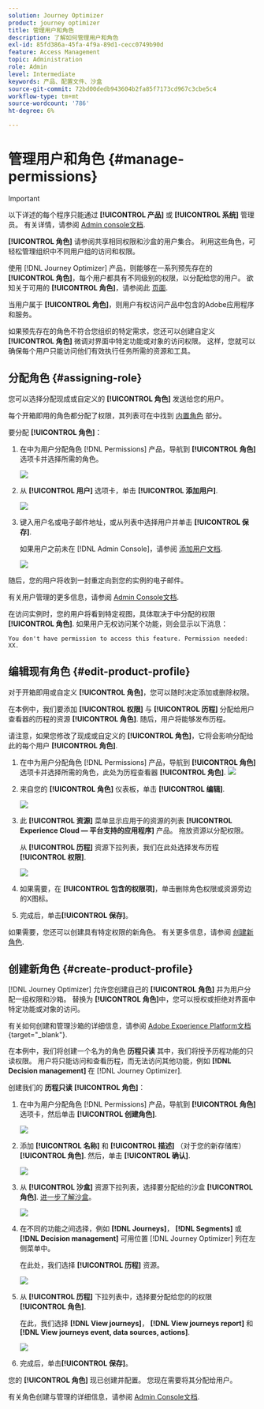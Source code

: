 ```yaml
---
solution: Journey Optimizer
product: journey optimizer
title: 管理用户和角色
description: 了解如何管理用户和角色
exl-id: 85fd386a-45fa-4f9a-89d1-cecc0749b90d
feature: Access Management
topic: Administration
role: Admin
level: Intermediate
keywords: 产品、配置文件、沙盒
source-git-commit: 72bd00dedb943604b2fa85f7173cd967c3cbe5c4
workflow-type: tm+mt
source-wordcount: '786'
ht-degree: 6%

---
```


# 管理用户和角色 {#manage-permissions}

>[!IMPORTANT]
>
> 以下详述的每个程序只能通过 **[!UICONTROL 产品]** 或 **[!UICONTROL 系统]** 管理员。 有关详情，请参阅 [Admin console文档](https://helpx.adobe.com/enterprise/admin-guide.html/enterprise/using/admin-roles.ug.html).

**[!UICONTROL 角色]** 请参阅共享相同权限和沙盒的用户集合。 利用这些角色，可轻松管理组织中不同用户组的访问和权限。

使用 [!DNL Journey Optimizer] 产品，则能够在一系列预先存在的 **[!UICONTROL 角色]**，每个用户都具有不同级别的权限，以分配给您的用户。 欲知关于可用的 **[!UICONTROL 角色]**，请参阅此 [页面](ootb-product-profiles.md).

当用户属于 **[!UICONTROL 角色]**，则用户有权访问产品中包含的Adobe应用程序和服务。

如果预先存在的角色不符合您组织的特定需求，您还可以创建自定义 **[!UICONTROL 角色]** 微调对界面中特定功能或对象的访问权限。 这样，您就可以确保每个用户只能访问他们有效执行任务所需的资源和工具。

## 分配角色 {#assigning-role}

您可以选择分配现成或自定义的 **[!UICONTROL 角色]** 发送给您的用户。

每个开箱即用的角色都分配了权限，其列表可在中找到 [内置角色](ootb-product-profiles.md) 部分。

要分配 **[!UICONTROL 角色]**：

1. 在中为用户分配角色 [!DNL Permissions] 产品，导航到 **[!UICONTROL 角色]** 选项卡并选择所需的角色。

   ![](assets/do-not-localize/access_control_2.png)

1. 从 **[!UICONTROL 用户]** 选项卡，单击 **[!UICONTROL 添加用户]**.

   ![](assets/do-not-localize/access_control_3.png)

1. 键入用户名或电子邮件地址，或从列表中选择用户并单击 **[!UICONTROL 保存]**.

   如果用户之前未在 [!DNL Admin Console]，请参阅 [添加用户文档](https://helpx.adobe.com/enterprise/admin-guide.html/enterprise/using/manage-users-individually.ug.html#add-users).

   ![](assets/do-not-localize/access_control_4.png)

随后，您的用户将收到一封重定向到您的实例的电子邮件。

有关用户管理的更多信息，请参阅 [Admin Console文档](https://helpx.adobe.com/enterprise/admin-guide.html/enterprise/using/manage-users-individually.ug.html).

在访问实例时，您的用户将看到特定视图，具体取决于中分配的权限 **[!UICONTROL 角色]**. 如果用户无权访问某个功能，则会显示以下消息：

`You don't have permission to access this feature. Permission needed: XX.`

## 编辑现有角色 {#edit-product-profile}

对于开箱即用或自定义 **[!UICONTROL 角色]**，您可以随时决定添加或删除权限。

在本例中，我们要添加 **[!UICONTROL 权限]** 与 **[!UICONTROL 历程]** 分配给用户查看器的历程的资源 **[!UICONTROL 角色]**. 随后，用户将能够发布历程。

请注意，如果您修改了现成或自定义的 **[!UICONTROL 角色]**，它将会影响分配给此的每个用户 **[!UICONTROL 角色]**.

1. 在中为用户分配角色 [!DNL Permissions] 产品，导航到 **[!UICONTROL 角色]** 选项卡并选择所需的角色，此处为历程查看器 **[!UICONTROL 角色]**.
   ![](assets/do-not-localize/access_control_5.png)

1. 来自您的 **[!UICONTROL 角色]** 仪表板，单击 **[!UICONTROL 编辑]**.

   ![](assets/do-not-localize/access_control_6.png)

1. 此 **[!UICONTROL 资源]** 菜单显示应用于的资源的列表 **[!UICONTROL Experience Cloud — 平台支持的应用程序]** 产品。 拖放资源以分配权限。

   从 **[!UICONTROL 历程]** 资源下拉列表，我们在此处选择发布历程 **[!UICONTROL 权限]**.

   ![](assets/do-not-localize/access_control_14.png)

1. 如果需要，在 **[!UICONTROL 包含的权限项]**，单击删除角色权限或资源旁边的X图标。

1. 完成后，单击&#x200B;**[!UICONTROL 保存]**。

如果需要，您还可以创建具有特定权限的新角色。 有关更多信息，请参阅 [创建新角色](#create-product-profile).

## 创建新角色 {#create-product-profile}

[!DNL Journey Optimizer] 允许您创建自己的 **[!UICONTROL 角色]** 并为用户分配一组权限和沙箱。 替换为 **[!UICONTROL 角色]**&#x200B;中，您可以授权或拒绝对界面中特定功能或对象的访问。

有关如何创建和管理沙箱的详细信息，请参阅 [Adobe Experience Platform文档](https://experienceleague.adobe.com/docs/experience-platform/sandbox/ui/user-guide.html?lang=zh-Hans){target="_blank"}.

在本例中，我们将创建一个名为的角色 **历程只读** 其中，我们将授予历程功能的只读权限。 用户将只能访问和查看历程，而无法访问其他功能，例如 **[!DNL  Decision management]** 在 [!DNL Journey Optimizer].

创建我们的 **历程只读** **[!UICONTROL 角色]**：

1. 在中为用户分配角色 [!DNL Permissions] 产品，导航到 **[!UICONTROL 角色]** 选项卡，然后单击 **[!UICONTROL 创建角色]**.

   ![](assets/do-not-localize/access_control_9.png)

1. 添加 **[!UICONTROL 名称]** 和 **[!UICONTROL 描述]** （对于您的新存储库） **[!UICONTROL 角色]**. 然后，单击 **[!UICONTROL 确认]**.

   ![](assets/do-not-localize/access_control_10.png)

1. 从 **[!UICONTROL 沙盒]** 资源下拉列表，选择要分配给的沙盒 **[!UICONTROL 角色]**. [进一步了解沙盒](sandboxes.md)。

   ![](assets/do-not-localize/access_control_13.png)

1. 在不同的功能之间选择，例如 **[!DNL Journeys]**， **[!DNL Segments]** <!--CHECK--> 或 **[!DNL Decision management]** 可用位置 [!DNL Journey Optimizer] 列在左侧菜单中。

   在此处，我们选择 **[!UICONTROL 历程]** 资源。

   ![](assets/do-not-localize/access_control_11.png)

1. 从 **[!UICONTROL 历程]** 下拉列表中，选择要分配给您的的权限 **[!UICONTROL 角色]**.

   在此，我们选择 **[!DNL View journeys]**， **[!DNL View journeys report]**  和 **[!DNL View journeys event, data sources, actions]**.

   ![](assets/do-not-localize/access_control_12.png)

1. 完成后，单击&#x200B;**[!UICONTROL 保存]**。

您的 **[!UICONTROL 角色]** 现已创建并配置。 您现在需要将其分配给用户。

有关角色创建与管理的详细信息，请参阅 [Admin Console文档](https://experienceleague.adobe.com/docs/experience-platform/access-control/abac/permissions-ui/roles.html?lang=zh-Hans).

